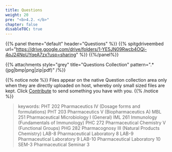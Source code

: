 ```yaml
---
title: Questions
weight: 20
pre: "<b>4.2. </b>"
chapter: false
disableTOC: true
---
```


{{% panel 
theme="default" 
header="Questions"
%}} 
{{% spitgdriveembed url="https://drive.google.com/drive/folders/1-YE5JN09Rwcb4OQj-4pJ24NpUYqeA7zx?usp=sharing" %}}
{{%/panel%}}

{{% attachments style="grey" title="Questions Collection" pattern=".*(jpg|bmp|png|zip|pdf)" /%}}

{{% notice note %}}
Files appear on the native Question collection area only when they are directly uploaded on host, whereby only small sized files are kept. Click [<i class='fa fa-code-branch'></i> Contribute](/how-to-contribute) to send something you have with you.
{{% /notice %}}

> keywords:
> PHT 202 Pharmaceutics IV (Dosage forms and formulations) 
> PHT 203 Pharmaceutics V (Biopharmaceutics A) 
> MBL 251 Pharmaceutical Microbiology I (General) 
> IML 261 Immunology (Fundamentals of Immunology) 
> PHC 272 Pharmaceutical Chemistry V (Functional Groups) 
> PHG 282 Pharmacognosy III (Natural Products Chemistry) 
> LAB-8 Pharmaceutical Laboratory 8 
> LAB-9 Pharmaceutical Laboratory 9 
> LAB-10 Pharmaceutical Laboratory 10 
> SEM-3 Pharmaceutical Seminar 3 


<!-- 
{{% attachments style="orange" title="PDF" pattern=".*pdf" /%}}
{{% attachments style="grey" title="Other Files (ZIP/JPG)" pattern=".*(jpg|zip)" /%}} -->

